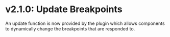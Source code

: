 #  v2.1.0: Update Breakpoints

An update function is now provided by the plugin which allows components to dynamically change the breakpoints that are responded to.